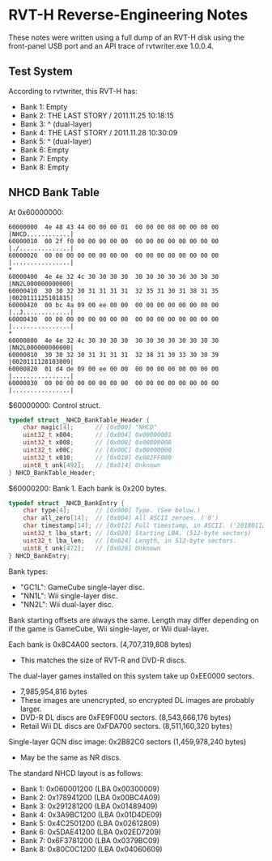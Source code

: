 # RVT-H Reverse-Engineering Notes

These notes were written using a full dump of an RVT-H disk using the
front-panel USB port and an API trace of rvtwriter.exe 1.0.0.4.

## Test System

According to rvtwriter, this RVT-H has:
* Bank 1: Empty
* Bank 2: THE LAST STORY / 2011.11.25 10:18:15
* Bank 3: ^ (dual-layer)
* Bank 4: THE LAST STORY / 2011.11.28 10:30:09
* Bank 5: ^ (dual-layer)
* Bank 6: Empty
* Bank 7: Empty
* Bank 8: Empty

## NHCD Bank Table

At 0x60000000:

```
60000000  4e 48 43 44 00 00 00 01  00 00 00 08 00 00 00 00  |NHCD............|
60000010  00 2f f0 00 00 00 00 00  00 00 00 00 00 00 00 00  |./..............|
60000020  00 00 00 00 00 00 00 00  00 00 00 00 00 00 00 00  |................|
*
60000400  4e 4e 32 4c 30 30 30 30  30 30 30 30 30 30 30 30  |NN2L000000000000|
60000410  30 30 32 30 31 31 31 31  32 35 31 30 31 38 31 35  |0020111125101815|
60000420  00 bc 4a 09 00 ee 00 00  00 00 00 00 00 00 00 00  |..J.............|
60000430  00 00 00 00 00 00 00 00  00 00 00 00 00 00 00 00  |................|
*
60000800  4e 4e 32 4c 30 30 30 30  30 30 30 30 30 30 30 30  |NN2L000000000000|
60000810  30 30 32 30 31 31 31 31  32 38 31 30 33 30 30 39  |0020111128103009|
60000820  01 d4 de 09 00 ee 00 00  00 00 00 00 00 00 00 00  |................|
60000830  00 00 00 00 00 00 00 00  00 00 00 00 00 00 00 00  |................|
```

$60000000: Control struct.
```c
typedef struct _NHCD_BankTable_Header {
	char magic[4];		// [0x000] "NHCD"
	uint32_t x004;		// [0x004] 0x00000001
	uint32_t x008;		// [0x008] 0x00000008
	uint32_t x00C;		// [0x00C] 0x00000000
	uint32_t x010;		// [0x010] 0x002FF000
	uint8_t unk[492];	// [0x014] Unknown
} NHCD_BankTable_Header;
```

$60000200: Bank 1. Each bank is 0x200 bytes.
```c
typedef struct _NHCD_BankEntry {
	char type[4];		// [0x000] Type. (See below.)
	char all_zero[14];	// [0x004] All ASCII zeroes. ('0')
	char timestamp[14];	// [0x012] Full timestamp, in ASCII. ('20180112222720')
	uint32_t lba_start;	// [0x020] Starting LBA. (512-byte sectors)
	uint32_t lba_len;	// [0x024] Length, in 512-byte sectors.
	uint8_t unk[472];	// [0x028] Unknown
} NHCD_BankEntry;
```

Bank types:
* "GC1L": GameCube single-layer disc.
* "NN1L": Wii single-layer disc.
* "NN2L": Wii dual-layer disc.

Bank starting offsets are always the same. Length may differ depending on if
the game is GameCube, Wii single-layer, or Wii dual-layer.

Each bank is 0x8C4A00 sectors. (4,707,319,808 bytes)
* This matches the size of RVT-R and DVD-R discs.

The dual-layer games installed on this system take up 0xEE0000 sectors.
* 7,985,954,816 bytes
* These images are unencrypted, so encrypted DL images are probably larger.
* DVD-R DL discs are 0xFE9F00U sectors. (8,543,666,176 bytes)
* Retail Wii DL discs are 0xFDA700 sectors. (8,511,160,320 bytes)

Single-layer GCN disc image: 0x2B82C0 sectors (1,459,978,240 bytes)
* May be the same as NR discs.

The standard NHCD layout is as follows:
* Bank 1: 0x060001200 (LBA 0x00300009)
* Bank 2: 0x178941200 (LBA 0x00BC4A09)
* Bank 3: 0x291281200 (LBA 0x01489409)
* Bank 4: 0x3A9BC1200 (LBA 0x01D4DE09)
* Bank 5: 0x4C2501200 (LBA 0x02612809)
* Bank 6: 0x5DAE41200 (LBA 0x02ED7209)
* Bank 7: 0x6F3781200 (LBA 0x0379BC09)
* Bank 8: 0x80C0C1200 (LBA 0x04060609)

